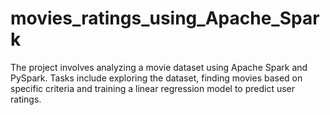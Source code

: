 # movies_ratings_using_Apache_Spark

The project involves analyzing a movie dataset using Apache Spark and PySpark. Tasks include exploring the dataset, finding movies based on specific criteria and training a linear regression model to predict user ratings.
